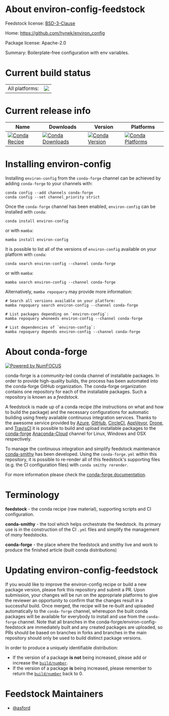 About environ-config-feedstock
==============================

Feedstock license: [BSD-3-Clause](https://github.com/conda-forge/environ-config-feedstock/blob/main/LICENSE.txt)

Home: https://github.com/hynek/environ_config

Package license: Apache-2.0

Summary: Boilerplate-free configuration with env variables.

Current build status
====================


<table><tr><td>All platforms:</td>
    <td>
      <a href="https://dev.azure.com/conda-forge/feedstock-builds/_build/latest?definitionId=12658&branchName=main">
        <img src="https://dev.azure.com/conda-forge/feedstock-builds/_apis/build/status/environ-config-feedstock?branchName=main">
      </a>
    </td>
  </tr>
</table>

Current release info
====================

| Name | Downloads | Version | Platforms |
| --- | --- | --- | --- |
| [![Conda Recipe](https://img.shields.io/badge/recipe-environ--config-green.svg)](https://anaconda.org/conda-forge/environ-config) | [![Conda Downloads](https://img.shields.io/conda/dn/conda-forge/environ-config.svg)](https://anaconda.org/conda-forge/environ-config) | [![Conda Version](https://img.shields.io/conda/vn/conda-forge/environ-config.svg)](https://anaconda.org/conda-forge/environ-config) | [![Conda Platforms](https://img.shields.io/conda/pn/conda-forge/environ-config.svg)](https://anaconda.org/conda-forge/environ-config) |

Installing environ-config
=========================

Installing `environ-config` from the `conda-forge` channel can be achieved by adding `conda-forge` to your channels with:

```
conda config --add channels conda-forge
conda config --set channel_priority strict
```

Once the `conda-forge` channel has been enabled, `environ-config` can be installed with `conda`:

```
conda install environ-config
```

or with `mamba`:

```
mamba install environ-config
```

It is possible to list all of the versions of `environ-config` available on your platform with `conda`:

```
conda search environ-config --channel conda-forge
```

or with `mamba`:

```
mamba search environ-config --channel conda-forge
```

Alternatively, `mamba repoquery` may provide more information:

```
# Search all versions available on your platform:
mamba repoquery search environ-config --channel conda-forge

# List packages depending on `environ-config`:
mamba repoquery whoneeds environ-config --channel conda-forge

# List dependencies of `environ-config`:
mamba repoquery depends environ-config --channel conda-forge
```


About conda-forge
=================

[![Powered by
NumFOCUS](https://img.shields.io/badge/powered%20by-NumFOCUS-orange.svg?style=flat&colorA=E1523D&colorB=007D8A)](https://numfocus.org)

conda-forge is a community-led conda channel of installable packages.
In order to provide high-quality builds, the process has been automated into the
conda-forge GitHub organization. The conda-forge organization contains one repository
for each of the installable packages. Such a repository is known as a *feedstock*.

A feedstock is made up of a conda recipe (the instructions on what and how to build
the package) and the necessary configurations for automatic building using freely
available continuous integration services. Thanks to the awesome service provided by
[Azure](https://azure.microsoft.com/en-us/services/devops/), [GitHub](https://github.com/),
[CircleCI](https://circleci.com/), [AppVeyor](https://www.appveyor.com/),
[Drone](https://cloud.drone.io/welcome), and [TravisCI](https://travis-ci.com/)
it is possible to build and upload installable packages to the
[conda-forge](https://anaconda.org/conda-forge) [Anaconda-Cloud](https://anaconda.org/)
channel for Linux, Windows and OSX respectively.

To manage the continuous integration and simplify feedstock maintenance
[conda-smithy](https://github.com/conda-forge/conda-smithy) has been developed.
Using the ``conda-forge.yml`` within this repository, it is possible to re-render all of
this feedstock's supporting files (e.g. the CI configuration files) with ``conda smithy rerender``.

For more information please check the [conda-forge documentation](https://conda-forge.org/docs/).

Terminology
===========

**feedstock** - the conda recipe (raw material), supporting scripts and CI configuration.

**conda-smithy** - the tool which helps orchestrate the feedstock.
                   Its primary use is in the construction of the CI ``.yml`` files
                   and simplify the management of *many* feedstocks.

**conda-forge** - the place where the feedstock and smithy live and work to
                  produce the finished article (built conda distributions)


Updating environ-config-feedstock
=================================

If you would like to improve the environ-config recipe or build a new
package version, please fork this repository and submit a PR. Upon submission,
your changes will be run on the appropriate platforms to give the reviewer an
opportunity to confirm that the changes result in a successful build. Once
merged, the recipe will be re-built and uploaded automatically to the
`conda-forge` channel, whereupon the built conda packages will be available for
everybody to install and use from the `conda-forge` channel.
Note that all branches in the conda-forge/environ-config-feedstock are
immediately built and any created packages are uploaded, so PRs should be based
on branches in forks and branches in the main repository should only be used to
build distinct package versions.

In order to produce a uniquely identifiable distribution:
 * If the version of a package **is not** being increased, please add or increase
   the [``build/number``](https://docs.conda.io/projects/conda-build/en/latest/resources/define-metadata.html#build-number-and-string).
 * If the version of a package **is** being increased, please remember to return
   the [``build/number``](https://docs.conda.io/projects/conda-build/en/latest/resources/define-metadata.html#build-number-and-string)
   back to 0.

Feedstock Maintainers
=====================

* [@asford](https://github.com/asford/)

